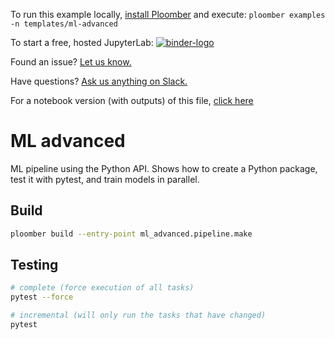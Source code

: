 <!-- start header -->
To run this example locally, [install Ploomber](https://docs.ploomber.io/en/latest/get-started/quick-start.html) and execute: `ploomber examples -n templates/ml-advanced`

To start a free, hosted JupyterLab: [![binder-logo](https://binder.ploomber.io/badge_logo.svg)](https://binder.ploomber.io/v2/gh/ploomber/binder-env/main?urlpath=git-pull%3Frepo%3Dhttps%253A%252F%252Fgithub.com%252Fploomber%252Fprojects%26urlpath%3Dlab%252Ftree%252Fprojects%252Ftemplates/ml-advanced%252FREADME.ipynb%26branch%3Dmaster)

Found an issue? [Let us know.](https://github.com/ploomber/projects/issues/new?title=templates/ml-advanced%20issue)

Have questions? [Ask us anything on Slack.](https://ploomber.io/community/)

For a notebook version (with outputs) of this file, [click here](https://github.com/ploomber/projects/blob/master/templates/ml-advanced/README.ipynb)
<!-- end header -->



# ML advanced

<!-- start description -->
ML pipeline using the Python API. Shows how to create a Python package, test it with pytest, and train models in parallel.
<!-- end description -->

## Build

```sh
ploomber build --entry-point ml_advanced.pipeline.make
```

## Testing

```bash
# complete (force execution of all tasks)
pytest --force
```

```bash
# incremental (will only run the tasks that have changed)
pytest
```
